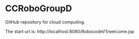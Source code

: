 # CCRoboGroupD
GitHub repository for cloud computing.

The start url is:
http://localhost:8080/RobocodeV1/welcome.jsp
